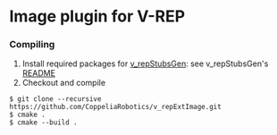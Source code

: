 # Image plugin for V-REP

### Compiling

1. Install required packages for [v_repStubsGen](https://github.com/CoppeliaRobotics/v_repStubsGen): see v_repStubsGen's [README](external/v_repStubsGen/README.md)
2. Checkout and compile
```text
$ git clone --recursive https://github.com/CoppeliaRobotics/v_repExtImage.git
$ cmake .
$ cmake --build .
```
